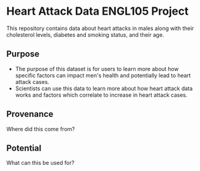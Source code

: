# Heart Attack Data ENGL105 Project

This repository contains data about heart attacks in males along with their cholesterol levels, diabetes and smoking status, and their age.

## Purpose
* The purpose of this dataset is for users to learn more about how specific factors can impact men's health and potentially lead to heart attack cases.
* Scientists can use this data to learn more about how heart attack data works and factors which correlate to increase in heart attack cases.

## Provenance
Where did this come from?

## Potential
What can this be used for?


